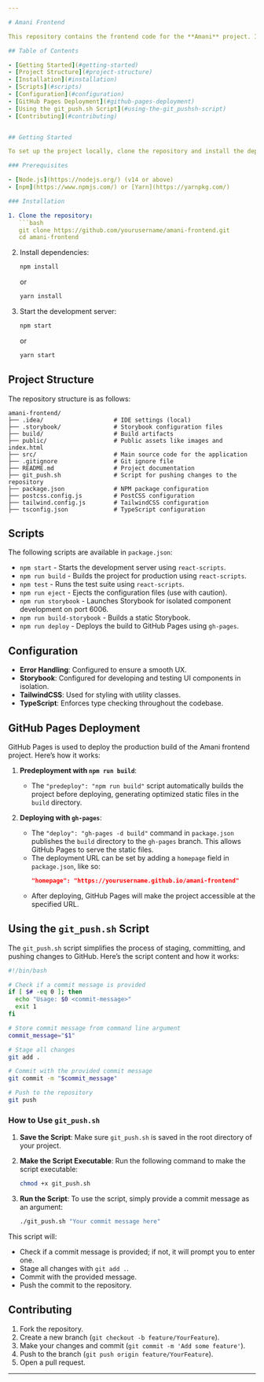 ```yaml
---

# Amani Frontend

This repository contains the frontend code for the **Amani** project. It is a React-based application with TypeScript, TailwindCSS, and Storybook integration. The project is structured to provide a responsive, component-based UI, with additional error handling and deployment scripts for streamlined development.

## Table of Contents

- [Getting Started](#getting-started)
- [Project Structure](#project-structure)
- [Installation](#installation)
- [Scripts](#scripts)
- [Configuration](#configuration)
- [GitHub Pages Deployment](#github-pages-deployment)
- [Using the git_push.sh Script](#using-the-git_pushsh-script)
- [Contributing](#contributing)


## Getting Started

To set up the project locally, clone the repository and install the dependencies.

### Prerequisites

- [Node.js](https://nodejs.org/) (v14 or above)
- [npm](https://www.npmjs.com/) or [Yarn](https://yarnpkg.com/)

### Installation

1. Clone the repository:
   ```bash
   git clone https://github.com/yourusername/amani-frontend.git
   cd amani-frontend
   ```

2. Install dependencies:
   ```bash
   npm install
   ```
   or
   ```bash
   yarn install
   ```

3. Start the development server:
   ```bash
   npm start
   ```
   or
   ```bash
   yarn start
   ```

## Project Structure

The repository structure is as follows:

```
amani-frontend/
├── .idea/                    # IDE settings (local)
├── .storybook/               # Storybook configuration files
├── build/                    # Build artifacts
├── public/                   # Public assets like images and index.html
├── src/                      # Main source code for the application
├── .gitignore                # Git ignore file
├── README.md                 # Project documentation
├── git_push.sh               # Script for pushing changes to the repository
├── package.json              # NPM package configuration
├── postcss.config.js         # PostCSS configuration
├── tailwind.config.js        # TailwindCSS configuration
├── tsconfig.json             # TypeScript configuration
```

## Scripts

The following scripts are available in `package.json`:

- `npm start` - Starts the development server using `react-scripts`.
- `npm run build` - Builds the project for production using `react-scripts`.
- `npm test` - Runs the test suite using `react-scripts`.
- `npm run eject` - Ejects the configuration files (use with caution).
- `npm run storybook` - Launches Storybook for isolated component development on port 6006.
- `npm run build-storybook` - Builds a static Storybook.
- `npm run deploy` - Deploys the build to GitHub Pages using `gh-pages`.

## Configuration

- **Error Handling**: Configured to ensure a smooth UX.
- **Storybook**: Configured for developing and testing UI components in isolation.
- **TailwindCSS**: Used for styling with utility classes.
- **TypeScript**: Enforces type checking throughout the codebase.

## GitHub Pages Deployment

GitHub Pages is used to deploy the production build of the Amani frontend project. Here’s how it works:

1. **Predeployment with `npm run build`**:
   - The `"predeploy": "npm run build"` script automatically builds the project before deploying, generating optimized static files in the `build` directory.

2. **Deploying with `gh-pages`**:
   - The `"deploy": "gh-pages -d build"` command in `package.json` publishes the `build` directory to the `gh-pages` branch. This allows GitHub Pages to serve the static files.
   - The deployment URL can be set by adding a `homepage` field in `package.json`, like so:
     ```json
     "homepage": "https://yourusername.github.io/amani-frontend"
     ```
   - After deploying, GitHub Pages will make the project accessible at the specified URL.

## Using the `git_push.sh` Script

The `git_push.sh` script simplifies the process of staging, committing, and pushing changes to GitHub. Here’s the script content and how it works:

```bash
#!/bin/bash

# Check if a commit message is provided
if [ $# -eq 0 ]; then
  echo "Usage: $0 <commit-message>"
  exit 1
fi

# Store commit message from command line argument
commit_message="$1"

# Stage all changes
git add .

# Commit with the provided commit message
git commit -m "$commit_message"

# Push to the repository
git push
```

### How to Use `git_push.sh`

1. **Save the Script**: Make sure `git_push.sh` is saved in the root directory of your project.
   
2. **Make the Script Executable**:
   Run the following command to make the script executable:
   ```bash
   chmod +x git_push.sh
   ```

3. **Run the Script**:
   To use the script, simply provide a commit message as an argument:
   ```bash
   ./git_push.sh "Your commit message here"
   ```

This script will:
- Check if a commit message is provided; if not, it will prompt you to enter one.
- Stage all changes with `git add .`.
- Commit with the provided message.
- Push the commit to the repository.


## Contributing

1. Fork the repository.
2. Create a new branch (`git checkout -b feature/YourFeature`).
3. Make your changes and commit (`git commit -m 'Add some feature'`).
4. Push to the branch (`git push origin feature/YourFeature`).
5. Open a pull request.

---
```

